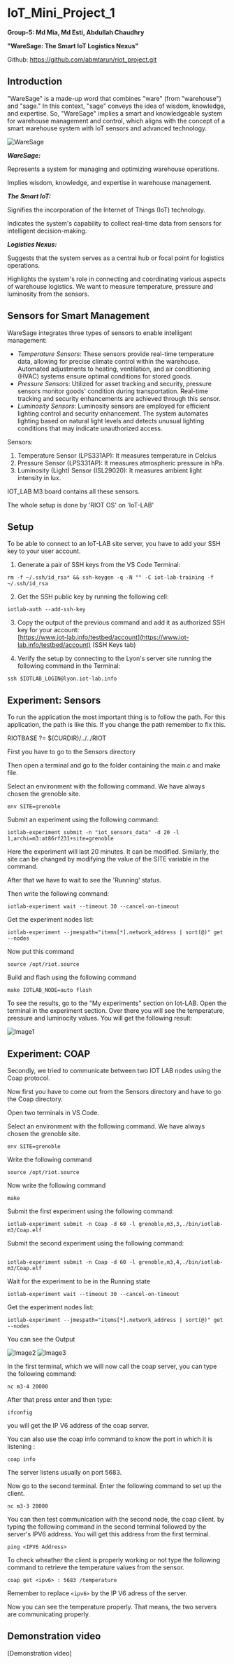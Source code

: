 # IoT_Mini_Project_1 
 **Group-5: Md Mia, Md Esti, Abdullah Chaudhry**

**"WareSage: The Smart IoT Logistics Nexus"**

Github: https://github.com/abmtarun/riot_project.git

##  Introduction ##
"WareSage" is a made-up word that combines "ware" (from "warehouse") and "sage." In this context, "sage" conveys the idea of wisdom, knowledge, and expertise. So, "WareSage" implies a smart and knowledgeable system for warehouse management and control, which aligns with the concept of a smart warehouse system with IoT sensors and advanced technology.

  ![WareSage](https://drive.google.com/file/d/1wZVdIhoop8VM2cKVPhYf3w2qyIknr9Od/view?usp=sharing)

***WareSage:***

  

Represents a system for managing and optimizing warehouse operations.

Implies wisdom, knowledge, and expertise in warehouse management.

    

***The Smart IoT:***

  

Signifies the incorporation of the Internet of Things (IoT) technology.

Indicates the system's capability to collect real-time data from sensors for intelligent decision-making.


***Logistics Nexus:***

  

Suggests that the system serves as a central hub or focal point for logistics operations.

Highlights the system's role in connecting and coordinating various aspects of warehouse logistics.
We want to measure temperature, pressure and luminosity from the sensors. 

##  Sensors for Smart Management ##
WareSage integrates three types of sensors to enable intelligent management:
-   _Temperature Sensors_: These sensors provide real-time temperature data, allowing for precise climate control within the warehouse. Automated adjustments to heating, ventilation, and air conditioning (HVAC) systems ensure optimal conditions for stored goods.
-   _Pressure Sensors_: Utilized for asset tracking and security, pressure sensors monitor goods' condition during transportation. Real-time tracking and security enhancements are achieved through this sensor.
-   _Luminosity Sensors_: Luminosity sensors are employed for efficient lighting control and security enhancement. The system automates lighting based on natural light levels and detects unusual lighting conditions that may indicate unauthorized access.

Sensors:  
1. Temperature Sensor (LPS331AP): It measures temperature in Celcius
2.  Pressure Sensor (LPS331AP): It measures atmospheric pressure in hPa.
3.  Luminosity (Light) Sensor (ISL29020): It measures ambient light intensity in lux.

IOT_LAB M3 board contains all these sensors. 

The whole setup is done by 'RIOT OS' on 'IoT-LAB'
## Setup ##
To be able to connect to an IoT-LAB site server, you have to add your SSH key to your user account.
 1.  Generate a pair of SSH keys from the VS Code Terminal:
```
rm -f ~/.ssh/id_rsa* && ssh-keygen -q -N "" -C iot-lab-training -f ~/.ssh/id_rsa
```
 2.  Get the SSH public key by running the following cell:
```
iotlab-auth --add-ssh-key
```
 3.  Copy the output of the previous command and add it as authorized SSH key for your account:  
    [https://www.iot-lab.info/testbed/account](https://www.iot-lab.info/testbed/account)  (SSH Keys tab)
    
 4. Verify the setup by connecting to the Lyon's server site running the
    following command in the Terminal:

```
ssh $IOTLAB_LOGIN@lyon.iot-lab.info
```    

    
## Experiment: Sensors ##
To run the application the most important thing is to follow the path. For this application, the path is like this. If you change the path remember to fix this. 

RIOTBASE ?= $(CURDIR)/../../RIOT

First you have to go to the Sensors directory

Then open a terminal and go to the folder containing the main.c and make file.

Select an environment with the following command. We have always chosen the grenoble site. 
```
env SITE=grenoble
```
Submit an experiment using the following command:
```
iotlab-experiment submit -n "iot_sensors_data" -d 20 -l 1,archi=m3:at86rf231+site=grenoble
```
Here the experiment will last 20 minutes. It can be modified. Similarly, the site can be changed by modifying the value of the SITE variable in the command. 

After that we have to wait to see the 'Running' status.

Then write the following command:
```
iotlab-experiment wait --timeout 30 --cancel-on-timeout

```
Get the experiment nodes list:
```
iotlab-experiment --jmespath="items[*].network_address | sort(@)" get --nodes

```
Now put this command
```
source /opt/riot.source

```
Build and flash using the following command

```
make IOTLAB_NODE=auto flash
```

To see the results, go to the "My experiments" section on Iot-LAB. Open the terminal in the experiment section. Over there you will see the temperature, pressure and luminocity values. 
You will get the following result:

![Image1](/Sensors/Sensor_Data.PNG)



## Experiment: COAP ##

Secondly, we tried to communicate between two IOT LAB nodes using the Coap protocol.


Now first you have to come out from the Sensors directory and have to go the Coap directory. 

Open two terminals in VS Code. 

Select an environment with the following command. We have always chosen the grenoble site. 
```
env SITE=grenoble
```
Write the following command
```
source /opt/riot.source
```
Now write the following command
```
make
```
Submit the first experiment using the following command:
```
iotlab-experiment submit -n Coap -d 60 -l grenoble,m3,3,./bin/iotlab-m3/Coap.elf
```
Submit the second experiment using the following command:
```

iotlab-experiment submit -n Coap -d 60 -l grenoble,m3,4,./bin/iotlab-m3/Coap.elf
```
Wait for the experiment to be in the Running state
```
iotlab-experiment wait --timeout 30 --cancel-on-timeout
```
Get the experiment nodes list:
```
iotlab-experiment --jmespath="items[*].network_address | sort(@)" get --nodes
```

You can see the Output

![Image2](/Coap/Coap-1.PNG)
![Image3](/Coap/coap-2.PNG)

In the first terminal, which we will now call the coap server, you can type the following command: 
```
nc m3-4 20000
```
After that press enter and then type: 

```
ifconfig
```
you will get the IP V6 address of the coap server.

You can also use the  coap info command to know the port in which it is listening :

```
coap info
```
The server listens usually on port 5683. 

Now go to the second terminal.
Enter the following command to set up the client. 
```
nc m3-3 20000
```
You can then test communication with the second node, the coap client.
 by typing the following command in the second terminal followed by the server's IPV6 address. You will get this address from the first terminal. 
```
ping <IPV6 Address>
```

To check wheather the client is properly working or not type the following command to retrieve  the temperature values from the sensor.
```
coap get <ipv6> : 5683 /temperature
```
Remember to replace ```<ipv6>``` by the IP V6 adress of the server.


Now you can see the temperature properly. That means, the two servers are communicating properly. 




## Demonstration video ##

[Demonstration video]
